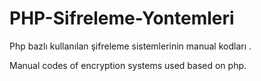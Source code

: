 # PHP-Sifreleme-Yontemleri


Php bazlı kullanılan şifreleme sistemlerinin manual kodları .

Manual codes of encryption systems used based on php.

